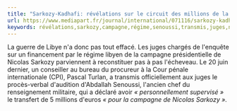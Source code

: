 ```yaml
---
title: "Sarkozy-Kadhafi: révélations sur le circuit des millions de la corruption"
url: https://www.mediapart.fr/journal/international/071116/sarkozy-kadhafi-revelations-sur-le-circuit-des-millions-de-la-corruption
keywords: révélations,sarkozy,campagne,régime,senoussi,transmis,juges,nicolas,transfert,supervisé,turlan,corruption,millions,circuit,sarkozykadhafi
---
```

La guerre de Libye n'a donc pas tout effacé. Les juges chargés de l'enquête sur un financement par le régime libyen de la campagne présidentielle de Nicolas Sarkozy parviennent à reconstituer pas à pas l'écheveau. Le 20 juin dernier, un conseiller au bureau du procureur à la Cour pénale internationale (CPI), Pascal Turlan, a transmis officiellement aux juges le procès-verbal d'audition d'Abdallah Senoussi, l'ancien chef du renseignement militaire, qui a déclaré avoir *« personnellement supervisé »* le transfert de 5 millions d'euros *« pour la campagne de Nicolas Sarkozy ».*
